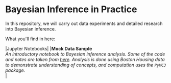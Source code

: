 # Bayesian Inference in Practice

In this repository, we will carry out data experiments and detailed research into Bayesian inference.

What you'll find in here:

|Jupyter Notebooks|
|**Mock Data Sample**<br>_An introductory notebook to Bayesian inference analysis. Some of the code and notes are taken from [here](https://github.com/WillKoehrsen/Data-Analysis/blob/master/bayesian_lr/Bayesian%20Linear%20Regression%20Project.ipynb). Analysis is done using Boston Housing data to demonstrate understanding of concepts, and computation uses the `PyMC3` package._<br>|